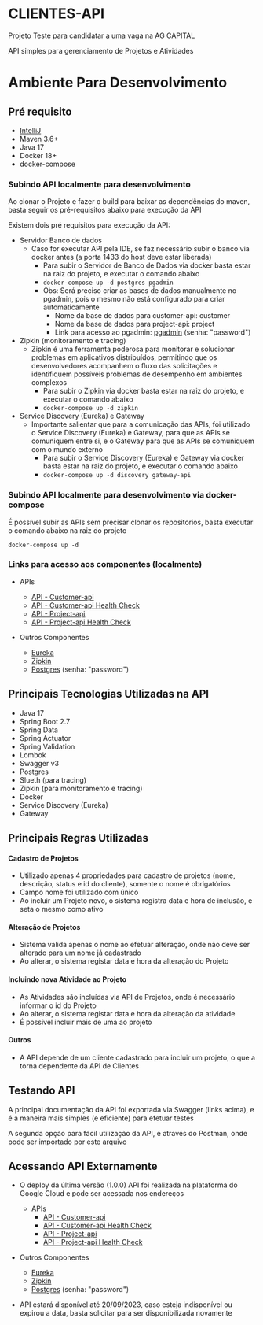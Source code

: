 # CLIENTES-API

Projeto Teste para candidatar a uma vaga na AG CAPITAL

API simples para gerenciamento de Projetos e Atividades

# Ambiente Para Desenvolvimento

## Pré requisito

- [IntelliJ](https://www.jetbrains.com/idea/download/)
- Maven 3.6+
- Java 17
- Docker 18+
- docker-compose

### Subindo API localmente para desenvolvimento

Ao clonar o Projeto e fazer o build para baixar as dependências do maven, basta seguir os pré-requisitos abaixo para
execução da API

Existem dois pré requisitos para execução da API:

- Servidor Banco de dados
    - Caso for executar API pela IDE, se faz necessário subir o banco via docker antes (a porta 1433 do host deve estar
      liberada)
        - Para subir o Servidor de Banco de Dados via docker basta estar na raiz do projeto, e executar o comando abaixo
        - ```docker-compose up -d postgres pgadmin```
        - Obs: Será preciso criar as bases de dados manualmente no pgadmin, pois o mesmo não está configurado para
          criar automaticamente
            - Nome da base de dados para customer-api: customer
            - Nome da base de dados para project-api: project
            - Link para acesso ao pgadmin: [pgadmin](http://localhost:5050/browser/) (senha: "password")
- Zipkin (monitoramento e tracing)
    - Zipkin é uma ferramenta poderosa para monitorar e solucionar problemas em aplicativos distribuídos,
      permitindo que os desenvolvedores acompanhem o fluxo das solicitações e identifiquem possíveis problemas
      de desempenho em ambientes complexos
        - Para subir o Zipkin via docker basta estar na raiz do projeto, e executar o comando abaixo
        - ```docker-compose up -d zipkin```
- Service Discovery (Eureka) e Gateway
    - Importante salientar que para a comunicação das APIs, foi utilizado o Service Discovery (Eureka) e Gateway,
      para que as APIs se comuniquem entre si, e o Gateway para que as APIs se comuniquem com o mundo externo
        - Para subir o Service Discovery (Eureka) e Gateway via docker basta estar na raiz do projeto, e executar o
          comando abaixo
        - ```docker-compose up -d discovery gateway-api```

### Subindo API localmente para desenvolvimento via docker-compose

É possível subir as APIs sem precisar clonar os repositorios, basta executar o comando abaixo na raiz do projeto

```docker-compose up -d```

### Links para acesso aos componentes (localmente)

- APIs
    - [API - Customer-api](http://localhost:6060/swagger-ui.html)
    - [API - Customer-api Health Check](http://localhost:6060/actuator/health)
    - [API - Project-api](http://localhost:6070/swagger-ui/index.html)
    - [API - Project-api Health Check](http://localhost:6070/actuator/health)

- Outros Componentes
    - [Eureka](http://localhost:8761/)
    - [Zipkin](http://localhost:9411/zipkin/)
    - [Postgres](http://localhost:5050/browser/) (senha: "password")

## Principais Tecnologias Utilizadas na API

- Java 17
- Spring Boot 2.7
- Spring Data
- Spring Actuator
- Spring Validation
- Lombok
- Swagger v3
- Postgres
- Slueth (para tracing)
- Zipkin (para monitoramento e tracing)
- Docker
- Service Discovery (Eureka)
- Gateway

## Principais Regras Utilizadas

#### Cadastro de Projetos

- Utilizado apenas 4 propriedades para cadastro de projetos (nome, descrição, status e id do cliente), somente o nome é
  obrigatórios
- Campo nome foi utilizado com único
- Ao incluir um Projeto novo, o sistema registra data e hora de inclusão, e seta o mesmo como ativo

#### Alteração de Projetos

- Sistema valida apenas o nome ao efetuar alteração, onde não deve ser alterado para um nome já cadastrado
- Ao alterar, o sistema registar data e hora da alteração do Projeto

#### Incluindo nova Atividade ao Projeto

- As Atividades são incluídas via API de Projetos, onde é necessário informar o id do Projeto
- Ao alterar, o sistema registar data e hora da alteração da atividade
- É possível incluir mais de uma ao projeto

#### Outros

- A API depende de um cliente cadastrado para incluir um projeto, o que a torna dependente da API de Clientes

## Testando API

A principal documentação da API foi exportada via Swagger (links acima), e é a maneira mais simples (e eficiente) para
efetuar testes

A segunda opção para fácil utilização da API, é através do Postman, onde pode ser importado por
este [arquivo](https://github.com/dpaula/customer-api/blob/main/Projeto%20AG%20Capital.postman_collection.json)

## Acessando API Externamente

- O deploy da última versão (1.0.0) API foi realizada na plataforma do Google Cloud e pode ser acessada nos
  endereços
    - APIs
        - [API - Customer-api](http://34.95.169.37:6060/swagger-ui.html)
        - [API - Customer-api Health Check](http://34.95.169.37:6060/actuator/health)
        - [API - Project-api](http://34.95.169.37:6070/swagger-ui/index.html)
        - [API - Project-api Health Check](http://34.95.169.37:6070/actuator/health)

- Outros Componentes
    - [Eureka](http://34.95.169.37:8761/)
    - [Zipkin](http://34.95.169.37:9411/zipkin/)
    - [Postgres](http://34.95.169.37:5050/browser/) (senha: "password")

- API estará disponível até 20/09/2023, caso esteja indisponível ou expirou a data, basta solicitar para ser
  disponibilizada novamente


